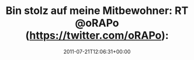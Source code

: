 ---
retweeted: false
source: <a href="http://itunes.apple.com/us/app/twitter/id409789998?mt=12" rel="nofollow">Twitter
  for Mac</a>
entities:
  hashtags:
  - text: A14
    indices:
    - '64'
    - '68'
  symbols: []
  user_mentions:
  - name: Rap
    screen_name: oRAPo
    indices:
    - '36'
    - '42'
    id_str: '102157232'
    id: '102157232'
  urls:
  - url: http://t.co/qYBEde5
    expanded_url: http://yfrog.com/khmofcdj
    display_url: yfrog.com/khmofcdj
    indices:
    - '83'
    - '102'
display_text_range:
- '0'
- '102'
favorite_count: '0'
id_str: '94015393743650816'
truncated: false
retweet_count: '0'
id: '94015393743650816'
possibly_sensitive: false
created_at: Thu Jul 21 12:06:31 +0000 2011
favorited: false
full_text: 'Bin stolz auf meine Mitbewohner: RT [@oRAPo](https://twitter.com/oRAPo):
  Produziere Stau.... #A14&gt;DD,KM53,5#'
lang: de
quote_url: http://yfrog.com/khmofcdj
tags:
- A14
- pesos/twitter
date: '2011-07-21T12:06:31+00:00'
src: https://twitter.com/bascht/status/94015393743650816
original_url: https://twitter.com/bascht/status/94015393743650816
type: twitter_tweet
text: 'Bin stolz auf meine Mitbewohner: RT [@oRAPo](https://twitter.com/oRAPo): Produziere
  Stau.... #A14&gt;DD,KM53,5#'
title: 'Bin stolz auf meine Mitbewohner: RT @oRAPo (https://twitter.com/oRAPo):'

---